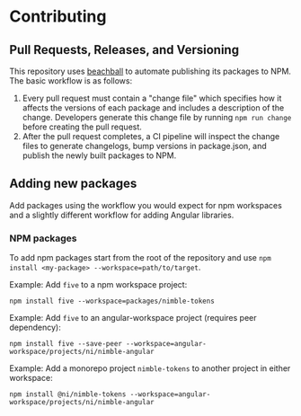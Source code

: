 # Contributing

## Pull Requests, Releases, and Versioning

This repository uses [beachball](https://microsoft.github.io/beachball/) to automate publishing its packages to NPM. The basic workflow is as follows:
1. Every pull request must contain a "change file" which specifies how it affects the versions of each package and includes a description of the change. Developers generate this change file by running `npm run change` before creating the pull request.
1. After the pull request completes, a CI pipeline will inspect the change files to generate changelogs, bump versions in package.json, and publish the newly built packages to NPM.

## Adding new packages

Add packages using the workflow you would expect for npm workspaces and a slightly different workflow for adding Angular libraries.

### NPM packages

To add npm packages start from the root of the repository and use `npm install <my-package> --workspace=path/to/target`.

Example: Add `five` to a npm workspace project:

```
npm install five --workspace=packages/nimble-tokens
```

Example: Add `five` to an angular-workspace project (requires peer dependency):

```
npm install five --save-peer --workspace=angular-workspace/projects/ni/nimble-angular
```

Example: Add a monorepo project `nimble-tokens` to another project in either workspace:

```
npm install @ni/nimble-tokens --workspace=angular-workspace/projects/ni/nimble-angular
```
<!-- TODO this workflow doesn't seem to work
### Angular libraries

1. From a CLI navigate to your project such as `angular-workspace/projects/ni/nimble-angular`.
2. Run `ng add <my-library>`, for example: `ng add @angular/material`.
3. That will update the `package.json` for `nimble-angular` but unfortunately also trigger an npm install inside of the `nimble-workspace` and create a `node_modules` and `package-lock.json` which are ignored.
4. From repo root stash your `package.json` change, ie `git stash`.
5. From repo root clean the repository, ie `git clean -fdx`.
6. From repo root pop the `package.json` change, ie `git stash pop`.
7. From repo root run `npm install`. This will update the root `package-lock.json`.
8. Submit your angular project `package.json` and root `package-lock.json` change.
-->
